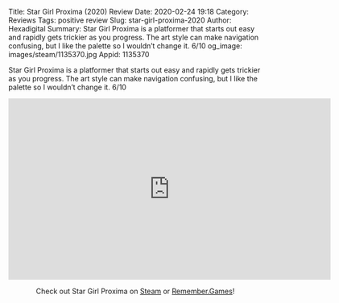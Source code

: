 Title: Star Girl Proxima (2020) Review
Date: 2020-02-24 19:18
Category: Reviews
Tags: positive review
Slug: star-girl-proxima-2020
Author: Hexadigital
Summary: Star Girl Proxima is a platformer that starts out easy and rapidly gets trickier as you progress. The art style can make navigation confusing, but I like the palette so I wouldn’t change it. 6/10
og_image: images/steam/1135370.jpg
Appid: 1135370

Star Girl Proxima is a platformer that starts out easy and rapidly gets trickier as you progress. The art style can make navigation confusing, but I like the palette so I wouldn’t change it. 6/10

<center><iframe src="https://www.youtube.com/embed/WqQGTEQWCUc?feature=oembed" allow="accelerometer; autoplay; encrypted-media; gyroscope; picture-in-picture" width="640" height="360" frameborder="0"></iframe>

Check out Star Girl Proxima on [Steam](https://store.steampowered.com/app/1135370/?curator_clanid=34633900) or [Remember.Games](https://remember.games/game/5015/)!</center>
